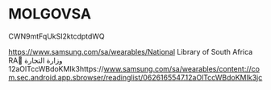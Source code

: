# MOLGOVSA
CWN9mtFqUkSI2ktcdptdWQ


https://www.samsung.com/sa/wearables/National Library of South Africa RA💛 وزارة التجارة 12aOlTccWBdoKMIk3https://www.samsung.com/sa/wearables/content://com.sec.android.app.sbrowser/readinglist/0626165547.12aOlTccWBdoKMIk3jc

